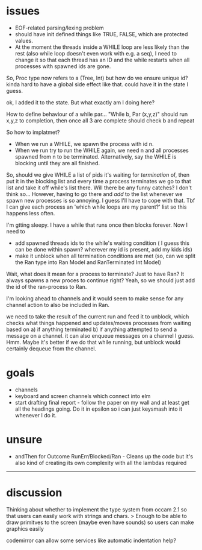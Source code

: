 # issues

- EOF-related parsing/lexing problem
- should have init defined things like TRUE, FALSE, which are protected values.
- At the moment the threads inside a WHILE loop are less likely than the rest (also while loop doesn't even work with e.g. a seq), I need to change it so that each thread has an ID and the while restarts when all processes with spawned ids are gone.

So, Proc type now refers to a (Tree, Int) but how do we ensure unique id? kinda hard to have a global side effect like that. could have it in the state I guess.

ok, I added it to the state. But what exactly am I doing here?

How to define behaviour of a while par... "While b, Par (x,y,z)" should run x,y,z to completion, then once all 3 are complete should check b and repeat

So how to implatmet?

- When we run a WHILE, we spawn the process with id n.
- When we run try to run the WHILE again, we need n and all processes spawned from n to be terminated. Alternatively, say the WHILE is blocking until they are all finished.

So, should we give WHILE a list of pids it's waiting for *termination* of, then put it in the blocking list and every time a process terminates we go to that list and take it off while's list there. Will there be any funny catches? I don't think so... However, having to go there and *add* to the list whenever we spawn new processes is so annoying. I guess I'll have to cope with that. Tbf I can give each process an 'which while loops are my parent?' list so this happens less often.

I'm gtting sleepy. I have a while that runs once then blocks forever. Now I need to
- add spawned threads ids to the while's waiting condition ( I guess this can be done within spawn? wherever my id is present, add my kids ids)
- make it unblock when all termination conditions are met (so, can we split the Ran type into Ran Model and RanTerminated Int Model)

Wait, what does it mean for a process to terminate? Just to have Ran? It always spawns a new proces to continue right? Yeah, so we should just add the id of the ran-process to Ran.

I'm looking ahead to channels and it would seem to make sense for any channel action to also be included in Ran. 

we need to take the result of the current run and feed it to unblock, which checks what things happened and updates/moves processes from waiting based on a) if anything terminated b) if anything attempted to send a message on a channel. it can also enqueue messages on a channel I guess. Hmm. Maybe it's better if we do that while running, but unblock would certainly dequeue from the channel.

# goals

- channels
- keyboard and screen channels which connect into elm
- start drafting final report - follow the paper on my wall and at least get all the headings going. Do it in epsilon so i can just keysmash into it whenever I do it.

# unsure

- andThen for Outcome RunErr/Blocked/Ran - Cleans up the code but it's also kind of creating its own complexity with all the lambdas required

---

# discussion

Thinking about whether to implement the type system from occam 2.1 so that users can easily work with strings and chars. > Enough to be able to draw primitves to the screen (maybe even have sounds) so users can make graphics easily 

codemirror can allow some services like automatic indentation help?